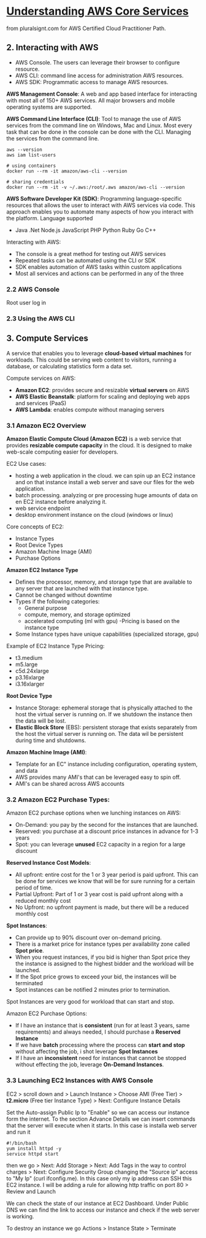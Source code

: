 # [Understanding AWS Core Services](https://app.pluralsight.com/library/courses/understanding-aws-core-services/table-of-contents)
from pluralsignt.com for AWS Certified Cloud Practitioner Path.

## 2. Interacting with AWS
- AWS Console. The users can leverage their browser to configure resource.
- AWS CLI: command line access for administration AWS resources.
- AWS SDK: Programmatic access to manage AWS resources.

**AWS Management Console**: A web and app based interface for interacting with most all of 150+ AWS services. All major browsers and mobile operating systems are supported.

**AWS Command Line Interface (CLI)**: Tool to manage the use of AWS services from the command line on Windows, Mac and Linux. Most every task that can be done in the console can be done with the CLI. Managing the services from the command line.

    aws --version
    aws iam list-users

    # using containers
    docker run --rm -it amazon/aws-cli --version

    # sharing credentials 
    docker run --rm -it -v ~/.aws:/root/.aws amazon/aws-cli --version

**AWS Software Developer Kit (SDK)**: Programming language-specific resources that allows the user to interact with AWS services via code. This approach enables you to automate many aspects of how you interact with the platform. Language supported
- Java .Net Node.js JavaScript PHP Python Ruby Go C++

Interacting with AWS:
- The console is a great method for testing out AWS services
- Repeated tasks can be automated using the CLI or SDK
- SDK enables automation of AWS tasks within custom applications
- Most all services and actions can be performed in any of the three

### 2.2 AWS Console
Root user log in

### 2.3 Using the AWS CLI

## 3. Compute Services
A service that enables you to leverage **cloud-based virtual machines** for workloads. This could be serving web content to visitors, running a database, or calculating statistics form a data set.

Compute services on AWS:
- **Amazon EC2**: provides secure and resizable **virtual servers** on AWS
- **AWS Elastic Beanstalk**: platform for scaling and deploying web apps and services (PaaS)
- **AWS Lambda**: enables compute without managing servers

### 3.1 Amazon EC2 Overview
**Amazon Elastic Compute Cloud (Amazon EC2)** is a web service that provides **resizable compute capacity** in the cloud. It is designed to make web-scale computing easier for developers.

EC2 Use cases:
- hosting a web application in the cloud. we can spin up an EC2 instance and on that instance install a web server and save our files for the web application.
- batch processing. analyzing or pre processing huge amounts of data on en EC2 instance before analyzing it.  
- web service endpoint 
- desktop environment instance on the cloud (windows or linux)

Core concepts of EC2:
- Instance Types
- Root Device Types
- Amazon Machine Image (AMI)
- Purchase Options

**Amazon EC2 Instance Type**
- Defines the processor, memory, and storage type that are available to any server that are launched with that instance type.
- Cannot be changed without downtime
- Types if the following categories:
    - General purpose
    - compute, memory, and storage optimized
    - accelerated computing (ml with gpu)
-Pricing is based on the instance type
- Some Instance types have unique capabilities (specialized storage, gpu)

Example of EC2 Instance Type Pricing:
- t3.medium
- m5.large
- c5d.24xlarge
- p3.16xlarge
- i3.16xlarger

**Root Device Type**
- Instance Storage: ephemeral storage that is physically attached to the host the virtual server is running on. If we shutdown the instance then the data will be lost. 
- **Elastic Block Store** (EBS): persistent storage that exists separately from the host the virtual server is running on. The data wil be persistent during time and shutdowns.

**Amazon Machine Image (AMI)**: 
- Template for an EC" instance including configuration, operating system, and data
- AWS provides many AMI's that can be leveraged easy to spin off.
- AMI's can be shared across AWS accounts

### 3.2 Amazon EC2 Purchase Types:
Amazon EC2 purchase options when we lunching instances on AWS:
- On-Demand: you pay by the second for the instances that are launched.
- Reserved: you purchase at a discount price instances in advance for 1-3 years 
- Spot: you can leverage **unused** EC2 capacity in a region for a large discount

**Reserved Instance Cost Models**:
- All upfront: entire cost for the 1 or 3 year period is paid upfront. This can be done for services we know that will be for sure running for a certain period of time.
- Partial Upfront: Part of 1 or 3 year cost is paid upfront along with a reduced monthly cost
- No Upfront: no upfront payment is made, but there will be a reduced monthly cost


**Spot Instances**:
- Can provide up to 90% discount over on-demand pricing.  
- There is a market price for instance types per availability zone called **Spot price**.
- When you request instances, if you bid is higher than Spot price they the instance is assigned to the highest bidder and the workload will be launched.
- If the Spot price grows to exceed your bid, the instances will be terminated
- Spot instances can be notified 2 minutes prior to termination.

Spot Instances are very good for workload that can start and stop. 

Amazon EC2 Purchase Options:
- If I have an instance that is **consistent** (run for at least 3 years, same requirements) and always needed, I should purchase a **Reserved Instance**
- If we have **batch** processing where the process can **start and stop** without affecting the job, i shot leverage **Spot Instances** 
- If I have an **inconsistent** need for instances that cannot be stopped without effecting the job, leverage **On-Demand Instances**.

### 3.3 Launching EC2 Instances with AWS Console
EC2 > scroll down and > Launch Instance > Choose AMI (Free Tier) > **t2.micro** (Free tier Instance Type) > Next: Configure Instance Details

Set the Auto-assign Public Ip to "Enable" so we can access our instance form the internet.
To the section Advance Details we can insert commands that the server will execute when it starts. In this case is installa web server and run it

    #!/bin/bash
    yum install httpd -y
    service httpd start

then we go > Next: Add Storage > Next: Add Tags in the way to control charges > Next: Configure Security Group changing the "Source ip" access to "My Ip" (curl ifconfig.me). In this case only my ip address can SSH this EC2 instance.
I will be adding a rule for allowing http traffic on port 80 > Review and Launch

We can check the state of our instance at EC2 Dashboard. Under Public DNS we can find the link to access our instance and check if the web server is working.

To destroy an instance we go Actions > Instance State > Terminate





